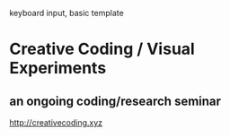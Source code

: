 keyboard input, basic template

# Creative Coding / Visual Experiments
## an ongoing coding/research seminar
<http://creativecoding.xyz>